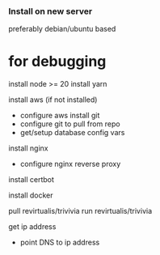### Install on new server

preferably debian/ubuntu based

# for debugging
install node >= 20
install yarn

install aws (if not installed)
  - configure aws
install git
  - configure git to pull from repo
  - get/setup database config vars

install nginx
  - configure nginx reverse proxy

install certbot

install docker

pull revirtualis/trivivia
run revirtualis/trivivia

get ip address
  - point DNS to ip address


